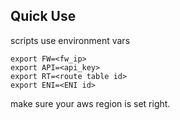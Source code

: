 ## Quick Use
scripts use environment vars
```
export FW=<fw_ip>
export API=<api_key>
export RT=<route table id>
export ENI=<ENI id>
```

make sure your aws region is set right.

